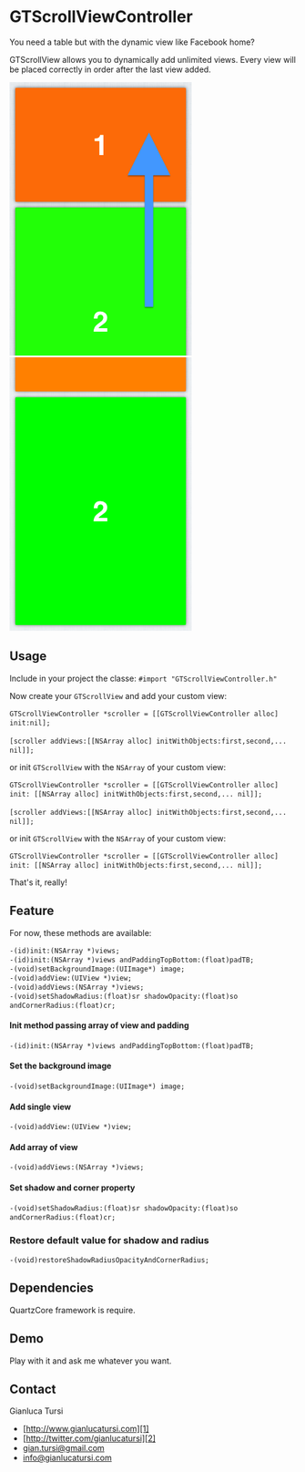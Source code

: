 # GTScrollViewController

You need a table but with the dynamic view like Facebook home?

GTScrollView allows you to dynamically add unlimited views.
Every view will be placed correctly in order after the last view added.

![image](GTScrollViewController/image/1.png)![image](GTScrollViewController/image/2.png)

## Usage
Include in your project the classe:
`#import "GTScrollViewController.h"`

Now create your `GTScrollView` and add your custom view:

	GTScrollViewController *scroller = [[GTScrollViewController alloc] init:nil]; 

    [scroller addViews:[[NSArray alloc] initWithObjects:first,second,... nil]]; 

or init `GTScrollView` with the `NSArray` of your custom view:

    GTScrollViewController *scroller = [[GTScrollViewController alloc] init: [[NSArray alloc] initWithObjects:first,second,... nil]];

	[scroller addViews:[[NSArray alloc] initWithObjects:first,second,... nil]]; 

or init `GTScrollView` with the `NSArray` of your custom view:

	GTScrollViewController *scroller = [[GTScrollViewController alloc] init: [[NSArray alloc] initWithObjects:first,second,... nil]];


That's it, really!

## Feature
For now, these methods are available:

	-(id)init:(NSArray *)views;
	-(id)init:(NSArray *)views andPaddingTopBottom:(float)padTB;
	-(void)setBackgroundImage:(UIImage*) image;
	-(void)addView:(UIView *)view;
	-(void)addViews:(NSArray *)views;
	-(void)setShadowRadius:(float)sr shadowOpacity:(float)so andCornerRadius:(float)cr;

#### Init method passing array of view and padding
	-(id)init:(NSArray *)views andPaddingTopBottom:(float)padTB;
#### Set the background image
	-(void)setBackgroundImage:(UIImage*) image;
#### Add single view
	-(void)addView:(UIView *)view;
#### Add array of view
	-(void)addViews:(NSArray *)views;
#### Set shadow and corner property
	-(void)setShadowRadius:(float)sr shadowOpacity:(float)so andCornerRadius:(float)cr;

### Restore default value for shadow and radius
	-(void)restoreShadowRadiusOpacityAndCornerRadius;

## Dependencies
QuartzCore framework is require.
## Demo
Play with it and ask me whatever you want.

## Contact
Gianluca Tursi
- [http://www.gianlucatursi.com][1]
- [http://twitter.com/gianlucatursi][2]
- [gian.tursi@gmail.com][3]
- [info@gianlucatursi.com][4]


[1]:	http://www.gianlucatursi.com/
[2]:	http://twitter.com/gianlucatursi "gianlucatursi"
[3]:	mailto:gian.tursi@gmail.com
[4]:	mailto:info@gianlucatursi.com